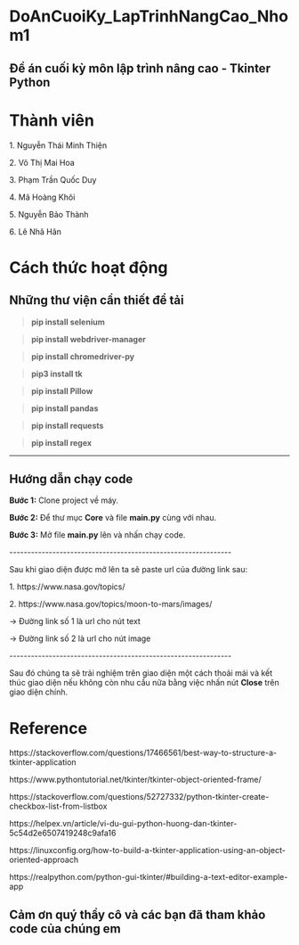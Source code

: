 <h1><strong> DoAnCuoiKy_LapTrinhNangCao_Nhom1</strong> </h1>

<h2> Đề án cuối kỳ môn lập trình nâng cao - Tkinter Python </h2>

<h1><strong>Thành viên</strong> </h1>
<p> 1. Nguyễn Thái Minh Thiện </p>
<p>2. Võ Thị Mai Hoa</p>
<p>3. Phạm Trần Quốc Duy</p>
<p>4. Mã Hoàng Khôi</p>
<p>5. Nguyễn Bảo Thành</p>
<p>6. Lê Nhã Hân</p>

<h1><strong>Cách thức hoạt động</strong></h1>

<h2>Những thư viện cần thiết để tải</h2>

> <strong>pip install selenium</strong>

> <strong>pip install webdriver-manager</strong>

> <strong>pip install chromedriver-py</strong>

> <strong>pip3 install tk</strong>

> <strong>pip install Pillow</strong>

> <strong>pip install pandas</strong>

> <strong>pip install requests</strong>

> <strong>pip install regex</strong>
--------------------------------------------------------------

<h2>Hướng dẫn chạy code</h2>

<p><strong>Bước 1:</strong> Clone project về máy.</p>

<p><strong>Bước 2:</strong> Để thư mục <strong>Core</strong> và file <strong>main.py</strong> cùng với nhau.</p>

<p><strong>Bước 3:</strong> Mở file <strong>main.py</strong> lên và nhấn chạy code.</p>
--------------------------------------------------------------

<p>Sau khi giao diện được mở lên ta sẽ paste url của đường link sau:</p>

<p>1. <a>https://www.nasa.gov/topics/</a></p>
<p>2. <a>https://www.nasa.gov/topics/moon-to-mars/images/</a></p>

<p>-> Đường link số 1 là url cho nút text</p>

<p>-> Đường link số 2 là url cho nút image</p>
--------------------------------------------------------------

<p>Sau đó chúng ta sẽ trải nghiệm trên giao diện một cách thoải mái và kết thúc giao diện nếu không còn nhu cầu nữa bằng việc nhấn nút <strong>Close</strong> trên giao diện chính.</p>

<h1>Reference</h1>

<p><a>https://stackoverflow.com/questions/17466561/best-way-to-structure-a-tkinter-application</a></p>
<p><a>https://www.pythontutorial.net/tkinter/tkinter-object-oriented-frame/</a></p>
<p><a>https://stackoverflow.com/questions/52727332/python-tkinter-create-checkbox-list-from-listbox</a></p>
<p><a>https://helpex.vn/article/vi-du-gui-python-huong-dan-tkinter-5c54d2e6507419248c9afa16</a></p>
<p><a>https://linuxconfig.org/how-to-build-a-tkinter-application-using-an-object-oriented-approach</a></p>
<p><a>https://realpython.com/python-gui-tkinter/#building-a-text-editor-example-app</a></p>


<h2><strong>Cảm ơn quý thầy cô và các bạn đã tham khảo code của chúng em</strong></h2>


